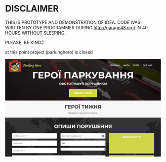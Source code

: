 # DISCLAIMER
THIS IS PROTOTYPE AND DEMONSTRATION OF IDEA. CODE WAS WRITTEN BY ONE PROGRAMMER DURING http://garage48.org/ IN 40 HOURS WITHOUT SLEEPING.

PLEASE, BE KIND:)

at this point project (parkinghero) is closed

![Screenshot](/screen.jpeg)
